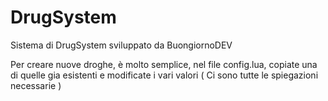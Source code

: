 # DrugSystem
Sistema di DrugSystem sviluppato da BuongiornoDEV

Per creare nuove droghe, è molto semplice, nel file config.lua, copiate una di quelle gia esistenti e modificate i vari valori ( Ci sono tutte le spiegazioni necessarie )
